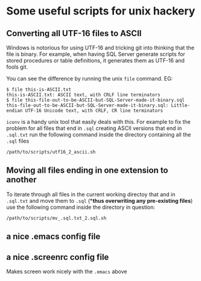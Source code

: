 # Some useful scripts for unix hackery

## Converting all UTF-16 files to ASCII

Windows is notorious for using UTF-16 and tricking git into thinking
that the file is binary. 
For example, when having SQL Server generate scripts for stored procedures
or table definitions, it generates them as UTF-16 and fools git.

You can see the difference by running the unix `file` command. EG:
```
$ file this-is-ASCII.txt
this-is-ASCII.txt: ASCII text, with CRLF line terminators
$ file this-file-out-to-be-ASCII-but-SQL-Server-made-it-binary.sql
this-file-out-to-be-ASCII-but-SQL-Server-made-it-binary.sql: Little-endian UTF-16 Unicode text, with CRLF, CR line terminators
```
`iconv` is a handy unix tool that easily deals with this. 
For example to fix the problem for all files that end in `.sql` creating ASCII versions that end in `.sql.txt` 
run the following command inside the directory containing all the `.sql` files
```
/path/to/scripts/utf16_2_ascii.sh
```

## Moving all files ending in one extension to another 

To iterate through all files in the current working directoy that and in `.sql.txt`
and move them to `.sql` (***thus overwriting any pre-existing files**) use the following
command inside the directory in question:

```
/path/to/scripts/mv_.sql.txt_2.sql.sh
```

## a nice .emacs config file

## a nice .screenrc config file
Makes screen work nicely with the `.emacs` above

